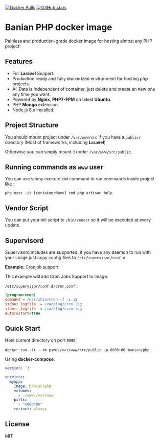 [![Docker Pulls](https://img.shields.io/docker/pulls/banian/php.svg)](https://hub.docker.com/r/banian/php)
[![GitHub stars](https://img.shields.io/github/stars/banian/php.svg?style=social&label=Star&?style=flat-square)](https://github.com/banian/php)

# Banian PHP docker image
Painless and production-grade docker image for hosting almost any PHP project!

## Features
- Full **Laravel** Support.
- Production ready and fully dockerized environment for hosting php projects.
- All Data is independent of container, just delete and create an new one any time you want.
- Powered by **Nginx**, **PHP7-FPM** on latest **Ubuntu**.
- PHP **Mongo** extension.
- Node.js 8.x installed.

## Project Structure

You should mount project under `/var/www/src` if you have a `public/` directory (Most of frameworks, including **Laravel**)

Otherwise you can simply mount it under `/var/www/src/public`.

## Running commands as `www` user

You can use sipmy execute `cmd` command to run commands inside project like :

`php exec -it [containerName] cmd php artisan help`

## Vendor Script

You can put your init script to `/bin/vendor` so it will be executed at every update.

## Supervisord

Supervisord includes are supported. if you have any daemon to run with your image just copy config files to `/etc/supervisor/conf.d`

**Example:** Cronjob support

This example will add Cron Jobs Support to Image. 

`/etc/supervisor/conf.d/cron.conf` :
  
```ini
[program:cron]
command = /usr/sbin/cron -f -L 15
stdout_logfile  = /var/log/cron.log
stderr_logfile  = /var/log/cron.log
autorestart=true
```

## Quick Start

Host current directory on port `8080`:

`docker run -it --rm `pwd`:/var/www/src/public -p 8080:80 banian/php`

Using **docker-compose**:

```yaml
version: '3'

services:
  myapp:
    image: banian/php
    volumes:
      - ./www:/var/www
    ports:
      - "8080:80"
    restart: always
```

## License

MIT
